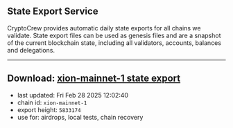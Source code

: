 ## State Export Service
CryptoCrew provides automatic daily state exports for all chains we validate. State export files can be used as genesis files and are a snapshot of the current blockchain state, including all validators, accounts, balances and delegations.

---
**Download: [xion-mainnet-1 state export](https://dl-eu2.ccvalidators.com/SERVICE/xion/xion-mainnet-1_export_5833174.json)**
---

- last updated: Fri Feb 28 2025 12:02:40
- chain id: `xion-mainnet-1`
- export height: `5833174`
- use for: airdrops, local tests, chain recovery
